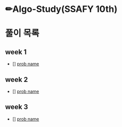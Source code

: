# ✏Algo-Study(SSAFY 10th)


# 풀이 목록

## week 1
- [] [prob name](problink)

## week 2
- [] [prob name](problink)

## week 3
- [] [prob name](problink)

